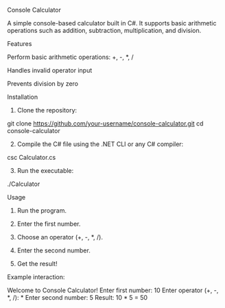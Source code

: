 Console Calculator

A simple console-based calculator built in C#. It supports basic arithmetic operations such as addition, subtraction, multiplication, and division.

Features

Perform basic arithmetic operations: +, -, *, /

Handles invalid operator input

Prevents division by zero


Installation

1. Clone the repository:

git clone https://github.com/your-username/console-calculator.git
cd console-calculator


2. Compile the C# file using the .NET CLI or any C# compiler:

csc Calculator.cs


3. Run the executable:

./Calculator



Usage

1. Run the program.


2. Enter the first number.


3. Choose an operator (+, -, *, /).


4. Enter the second number.


5. Get the result!



Example interaction:

Welcome to Console Calculator!
Enter first number: 10
Enter operator (+, -, *, /): *
Enter second number: 5
Result: 10 * 5 = 50
